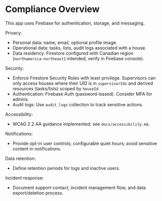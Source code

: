 # Compliance Overview

This app uses Firebase for authentication, storage, and messaging.

Privacy:
- Personal data: name, email, optional profile image.
- Operational data: tasks, lists, audit logs associated with a house.
- Data residency: Firestore configured with Canadian region (`northamerica-northeast1` intended; verify in Firebase console).

Security:
- Enforce Firestore Security Rules with least privilege. Supervisors can only access houses where their UID is in `supervisorIds` and derived resources (tasks/lists) scoped by `houseId`.
- Authentication: Firebase Auth (password-based). Consider MFA for admins.
- Audit logs: Use `audit_logs` collection to track sensitive actions.

Accessibility:
- WCAG 2.2 AA guidance implemented; see `docs/accessibility.md`.

Notifications:
- Provide opt-in user controls; configurable quiet hours; avoid sensitive content in notifications.

Data retention:
- Define retention periods for logs and inactive users.

Incident response:
- Document support contact, incident management flow, and data export/deletion process.

